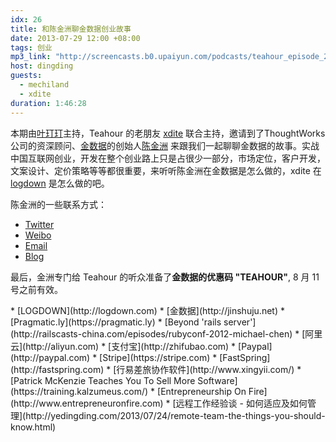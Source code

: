 ```yaml
---
idx: 26
title: 和陈金洲聊金数据创业故事
date: 2013-07-29 12:00 +08:00
tags: 创业
mp3_link: "http://screencasts.b0.upaiyun.com/podcasts/teahour_episode_26.m4a"
host: dingding
guests:
  - mechiland
  - xdite
duration: 1:46:28
---
```


本期由[叶玎玎](http://yedingding.com)主持，Teahour 的老朋友 [xdite](http://blog.xdite.net) 联合主持，邀请到了ThoughtWorks 公司的资深顾问、[金数据](http://jinshuju.net)的创始人[陈金洲](http://michael.nona.name) 来跟我们一起聊聊金数据的故事。实战中国互联网创业，开发在整个创业路上只是占很少一部分，市场定位，客户开发，文案设计、定价策略等等都很重要，来听听陈金洲在金数据是怎么做的，xdite 在 [logdown](http://logdown.com) 是怎么做的吧。

陈金洲的一些联系方式：

* [Twitter](https://twitter.com/mechiland)
* [Weibo](http://weibo.com/mechilandx)
* [Email](mailto:mechiland@gmail.com)
* [Blog](http://michael.nona.name)

最后，金洲专门给 Teahour 的听众准备了<b>金数据的优惠码 "TEAHOUR"</b>, 8 月 11 号之前有效。

<section class="notes" markdown="1">
* [LOGDOWN](http://logdown.com)
* [金数据](http://jinshuju.net)
* [Pragmatic.ly](https://pragmatic.ly)
* [Beyond 'rails server'](http://railscasts-china.com/episodes/rubyconf-2012-michael-chen)
* [阿里云](http://aliyun.com)
* [支付宝](http://zhifubao.com)
* [Paypal](http://paypal.com)
* [Stripe](https://stripe.com)
* [FastSpring](http://fastspring.com)
* [行易差旅协作软件](http://www.xingyii.com/)
* [Patrick McKenzie Teaches You To Sell More Software](https://training.kalzumeus.com/)
* [Entrepreneurship On Fire](http://www.entrepreneuronfire.com)
* [远程工作经验谈 - 如何适应及如何管理](http://yedingding.com/2013/07/24/remote-team-the-things-you-should-know.html)
</section>
